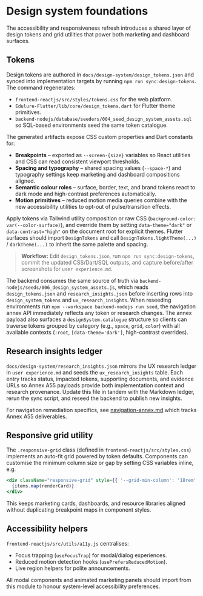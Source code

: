 # Design system foundations

The accessibility and responsiveness refresh introduces a shared layer of design tokens and grid utilities that power both marketing and dashboard surfaces.

## Tokens

Design tokens are authored in `docs/design-system/design_tokens.json` and synced into implementation targets by running `npm run sync:design-tokens`. The command regenerates:

- `frontend-reactjs/src/styles/tokens.css` for the web platform.
- `Edulure-Flutter/lib/core/design_tokens.dart` for Flutter theme primitives.
- `backend-nodejs/database/seeders/004_seed_design_system_assets.sql` so SQL-based environments seed the same token catalogue.

The generated artifacts expose CSS custom properties and Dart constants for:

- **Breakpoints** – exported as `--screen-{size}` variables so React utilities and CSS can read consistent viewport thresholds.
- **Spacing and typography** – shared spacing values (`--space-*`) and typography settings keep marketing and dashboard compositions aligned.
- **Semantic colour roles** – surface, border, text, and brand tokens react to dark mode and high-contrast preferences automatically.
- **Motion primitives** – reduced motion media queries combine with the new accessibility utilities to opt-out of pulse/transition effects.

Apply tokens via Tailwind utility composition or raw CSS (`background-color: var(--color-surface)`), and override them by setting `data-theme="dark"` or `data-contrast="high"` on the document root for explicit themes. Flutter surfaces should import `DesignTokens` and call `DesignTokens.lightTheme(...)` / `darkTheme(...)` to inherit the same palette and spacing.

> **Workflow:** Edit `design_tokens.json`, run `npm run sync:design-tokens`, commit the updated CSS/Dart/SQL outputs, and capture before/after screenshots for `user experience.md`.

The backend consumes the same source of truth via `backend-nodejs/seeds/006_design_system_assets.js`, which reads `design_tokens.json` and `research_insights.json` before inserting rows into `design_system_tokens` and `ux_research_insights`. When reseeding environments run `npm --workspace backend-nodejs run seed`, the navigation annex API immediately reflects any token or research changes. The annex payload also surfaces a `designSystem.catalogue` structure so clients can traverse tokens grouped by category (e.g., `space`, `grid`, `color`) with all available contexts (`:root`, `[data-theme='dark']`, high-contrast overrides).

## Research insights ledger

`docs/design-system/research_insights.json` mirrors the UX research ledger in `user experience.md` and seeds the `ux_research_insights` table. Each entry tracks status, impacted tokens, supporting documents, and evidence URLs so Annex A55 payloads provide both implementation context and research provenance. Update this file in tandem with the Markdown ledger, rerun the sync script, and reseed the backend to publish new insights.

For navigation remediation specifics, see [navigation-annex.md](navigation-annex.md) which tracks Annex A55 deliverables.

## Responsive grid utility

The `.responsive-grid` class (defined in `frontend-reactjs/src/styles.css`) implements an auto-fit grid powered by token defaults. Components can customise the minimum column size or gap by setting CSS variables inline, e.g.

```jsx
<div className="responsive-grid" style={{ '--grid-min-column': '18rem' }}>
  {items.map(renderCard)}
</div>
```

This keeps marketing cards, dashboards, and resource libraries aligned without duplicating breakpoint maps in component styles.

## Accessibility helpers

`frontend-reactjs/src/utils/a11y.js` centralises:

- Focus trapping (`useFocusTrap`) for modal/dialog experiences.
- Reduced motion detection hooks (`usePrefersReducedMotion`).
- Live region helpers for polite announcements.

All modal components and animated marketing panels should import from this module to honour system-level accessibility preferences.
